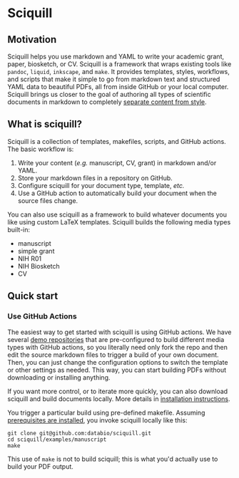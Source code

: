 # Sciquill

## Motivation

Sciquill helps you use markdown and YAML to write your academic grant, paper, biosketch, or CV.
Sciquill is a framework that wraps existing tools like `pandoc`, `liquid`, `inkscape`, and `make`. It provides templates, styles, workflows, and scripts that make it simple to go from markdown text and structured YAML data to beautiful PDFs, all from inside GitHub or your local computer.
Sciquill brings us closer to the goal of authoring all types of scientific documents in markdown to completely [separate content from style](http://databio.org/posts/markdown_style.html).

## What is sciquill?

Sciquill is a collection of templates, makefiles, scripts, and GitHub actions. The basic workflow is:

1. Write your content (*e.g.* manuscript, CV, grant) in markdown and/or YAML.
2. Store your markdown files in a repository on GitHub.
3. Configure sciquill for your document type, template, *etc.*
4. Use a GitHub action to automatically build your document when the source files change.

You can also use sciquill as a framework to build whatever documents you like using custom LaTeX templates. Sciquill builds the following media types built-in:

- manuscript
- simple grant
- NIH R01
- NIH Biosketch
- CV

## Quick start

### Use GitHub Actions

The easiest way to get started with sciquill is using GitHub actions. We have several [demo repositories](github_actions.md) that are pre-configured to build different media types with GitHub actions, so you literally need only fork the repo and then edit the source markdown files to trigger a build of your own document. Then, you can just change the configuration options to switch the template or other settings as needed. This way, you can start building PDFs without downloading or installing anything.

If you want more control, or to iterate more quickly, you can also download sciquill and build documents locally. More details in [installation instructions](install.md).

You trigger a particular build using pre-defined makefile. Assuming [prerequisites are installed](install.md), you invoke sciquill locally like this:

```
git clone git@github.com:databio/sciquill.git
cd sciquill/examples/manuscript
make
```

This use of `make` is not to build sciquill; this is what you'd actually use to build your PDF output.


